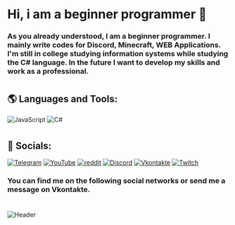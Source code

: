 # Hi, i am a beginner programmer 👋
### As you already understood, I am a beginner programmer. I mainly write codes for Discord, Minecraft, WEB Applications. I'm still in college studying information systems while studying the C# language. In the future I want to develop my skills and work as a professional.

# 

## 🌎 Languages and Tools:
![JavaScript](https://img.shields.io/badge/-JavaScript-353535?style=for-the-badge&logo=JavaScript&logoColor=E9D54D) ![C#](https://img.shields.io/badge/-CSHARP-353535?style=for-the-badge&logo=Csharp&logoColor=A84FA8)

#

## 🌿 Socials:

[![Telegram](https://img.shields.io/badge/-Telegram-353535?style=for-the-badge&logo=telegram&logoColor=27A0D9)](https://t.me/vankat001)
[![YouTube](https://img.shields.io/badge/-YouTube-353535?style=for-the-badge&logo=YouTube&logoColor=FF0000)](https://www.youtube.com/channel/UCqvV9fBApXauZIbMIRHAItA)
[![reddit](https://img.shields.io/badge/-Reddit-353535?style=for-the-badge&logo=Reddit&logoColor=FF7A37)](https://twitter.com/alexeyshpavda)
[![Discord](https://img.shields.io/badge/-Discord-353535?style=for-the-badge&logo=Discord&logoColor=007BB6)](https://discord.gg/7WhCJUgCw5)
[![Vkontakte](https://img.shields.io/badge/-Vkontakte-353535?style=for-the-badge&logo=Vk&logoColor=4F7DB3)](https://vk.com/vanyshka001)
[![Twitch](https://img.shields.io/badge/-Twirch-353535?style=for-the-badge&logo=Twitch&logoColor=DD26DD)](https://www.twitch.tv/vankatoo1)
### You can find me on the following social networks or send me a message on Vkontakte.

#

![Header](https://i.pinimg.com/originals/5c/a8/5f/5ca85f284e5b794de57a01e72cf5dbe6.jpg)

#
